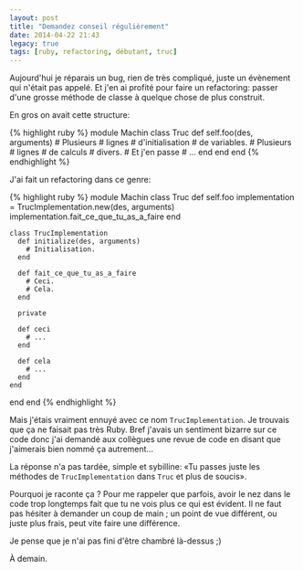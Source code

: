 ```yaml
---
layout: post
title: "Demandez conseil régulièrement"
date: 2014-04-22 21:43
legacy: true
tags: [ruby, refactoring, débutant, truc]
---
```



Aujourd'hui je réparais un bug, rien de très compliqué, juste un
évènement qui n'était pas appelé. Et j'en ai profité pour faire un
refactoring: passer d'une grosse méthode de classe à quelque chose de
plus construit.

<!-- more -->

En gros on avait cette structure:

{% highlight ruby %}
module Machin
  class Truc
    def self.foo(des, arguments)
      # Plusieurs
      # lignes
      # d'initialisation
      # de variables.
      # Plusieurs
      # lignes
      # de calculs
      # divers.
      # Et j'en passe
      # ...
    end
  end
end
{% endhighlight %}

J'ai fait un refactoring dans ce genre:

{% highlight ruby %}
module Machin
  class Truc
    def self.foo
      implementation = TrucImplementation.new(des, arguments)
      implementation.fait_ce_que_tu_as_a_faire
    end

    class TrucImplementation
      def initialize(des, arguments)
        # Initialisation.
      end

      def fait_ce_que_tu_as_a_faire
        # Ceci.
        # Cela.
      end

      private

      def ceci
        # ...
      end

      def cela
        # ...
      end
    end
  end
end
{% endhighlight %}

Mais j'étais vraiment ennuyé avec ce nom `TrucImplementation`. Je trouvais
que ça ne faisait pas très Ruby. Bref j'avais un sentiment bizarre sur ce
code donc j'ai demandé aux collègues une revue de code en disant que
j'aimerais bien nommé ça autrement…

La réponse n'a pas tardée, simple et sybilline: «Tu passes juste les méthodes de
`TrucImplementation` dans `Truc` et plus de soucis».

Pourquoi je raconte ça ? Pour me rappeler que parfois, avoir le nez dans le
code trop longtemps fait que tu ne vois plus ce qui est évident. Il ne faut
pas hésiter à demander un coup de main ; un point de vue différent, ou juste
plus frais, peut vite faire une différence.

Je pense que je n'ai pas fini d'être chambré là-dessus ;)



À demain.




